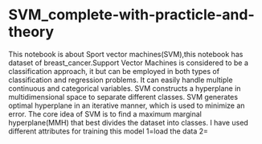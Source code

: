 # SVM_complete-with-practicle-and-theory
This notebook is about Sport vector machines(SVM),this notebook has dataset of breast_cancer.Support Vector Machines is considered to be a classification approach, it but can be employed in both types of classification and regression problems. It can easily handle multiple continuous and categorical variables. SVM constructs a hyperplane in multidimensional space to separate different classes. SVM generates optimal hyperplane in an iterative manner, which is used to minimize an error. The core idea of SVM is to find a maximum marginal hyperplane(MMH) that best divides the dataset into classes.
I have used different attributes for training this model
1=load the data
2=
